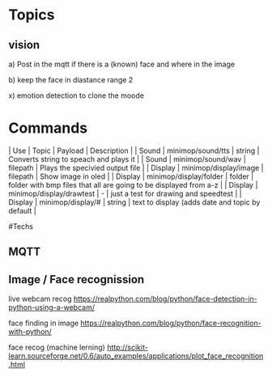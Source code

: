 # Topics



## vision

a) Post in the mqtt if there is a (known) face and where in the image

b) keep the face in diastance range 2


x) emotion detection to clone the moode


# Commands





| Use | Topic | Payload | Description |
| Sound | minimop/sound/tts | string | Converts string to speach and plays it |
| Sound | minimop/sound/wav | filepath | Plays the specivied output file |
| Display | minimop/display/image | filepath | Show image in oled |
| Display | minimop/display/folder | folder | folder with bmp files that all are going to be displayed from a-z |
| Display | minimop/display/drawtest | - | just a test for drawing and speedtest |
| Display | minimop/display/# | string | text to display (adds date and topic by default  |



#Techs

## MQTT

## Image / Face recognission

live webcam recog
https://realpython.com/blog/python/face-detection-in-python-using-a-webcam/

face finding in image 
https://realpython.com/blog/python/face-recognition-with-python/

face recog (machine lerning)
http://scikit-learn.sourceforge.net/0.6/auto_examples/applications/plot_face_recognition.html


